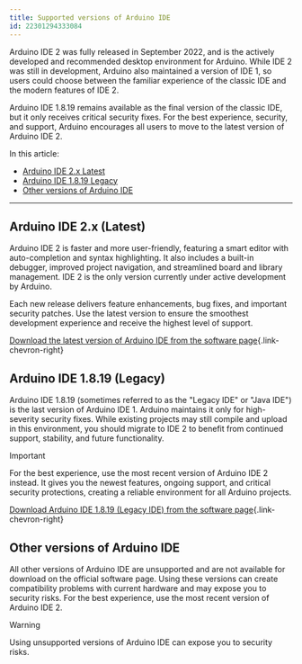 ```yaml
---
title: Supported versions of Arduino IDE
id: 22301294333084
---
```


Arduino IDE 2 was fully released in September 2022, and is the actively developed and recommended desktop environment for Arduino. While IDE 2 was still in development, Arduino also maintained a version of IDE 1, so users could choose between the familiar experience of the classic IDE and the modern features of IDE 2.

Arduino IDE 1.8.19 remains available as the final version of the classic IDE, but it only receives critical security fixes. For the best experience, security, and support, Arduino encourages all users to move to the latest version of Arduino IDE 2.

In this article:

<!-- TOC -->

- [Arduino IDE 2.x Latest](#arduino-ide-2x-latest)
- [Arduino IDE 1.8.19 Legacy](#arduino-ide-1819-legacy)
- [Other versions of Arduino IDE](#other-versions-of-arduino-ide)

<!-- /TOC -->

---

## Arduino IDE 2.x (Latest)

Arduino IDE 2 is faster and more user-friendly, featuring a smart editor with auto-completion and syntax highlighting. It also includes a built-in debugger, improved project navigation, and streamlined board and library management. IDE 2 is the only version currently under active development by Arduino.

Each new release delivers feature enhancements, bug fixes, and important security patches. Use the latest version to ensure the smoothest development experience and receive the highest level of support.

[Download the latest version of Arduino IDE from the software page](https://www.arduino.cc/en/software/){.link-chevron-right}

## Arduino IDE 1.8.19 (Legacy)

Arduino IDE 1.8.19 (sometimes referred to as the "Legacy IDE" or "Java IDE") is the last version of Arduino IDE 1. Arduino maintains it only for high-severity security fixes. While existing projects may still compile and upload in this environment, you should migrate to IDE 2 to benefit from continued support, stability, and future functionality.

> [!IMPORTANT]
> For the best experience, use the most recent version of Arduino IDE 2 instead. It gives you the newest features, ongoing support, and critical security protections, creating a reliable environment for all Arduino projects.

[Download Arduino IDE 1.8.19 (Legacy IDE) from the software page](https://www.arduino.cc/en/software/){.link-chevron-right}

## Other versions of Arduino IDE

All other versions of Arduino IDE are unsupported and are not available for download on the official software page. Using these versions can create compatibility problems with current hardware and may expose you to security risks. For the best experience, use the most recent version of Arduino IDE 2.

> [!WARNING]
> Using unsupported versions of Arduino IDE can expose you to security risks.

